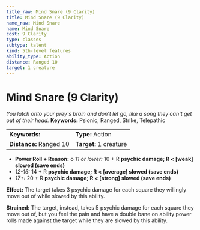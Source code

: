 ```yaml
---
title_raw: Mind Snare (9 Clarity)
title: Mind Snare (9 Clarity)
name_raw: Mind Snare
name: Mind Snare
cost: 9 Clarity
type: classes
subtype: talent
kind: 5th-level features
ability_type: Action
distance: Ranged 10
target: 1 creature
---
```


# Mind Snare (9 Clarity)

*You latch onto your prey's brain and don't let go, like a song they can't get out of their head.* **Keywords:** Psionic, Ranged, Strike, Telepathic

|                         |                        |
| :---------------------- | :--------------------- |
| **Keywords:**           | **Type:** Action       |
| **Distance:** Ranged 10 | **Target:** 1 creature |

- **Power Roll + Reason:** o *11 or lower:* 10 + R **psychic damage; R \< \[weak\] slowed (save ends)**
- *12-16:* 14 + R **psychic damage; R \< \[average\] slowed (save ends)**
- *17+:* 20 + R **psychic damage; R \< \[strong\] slowed (save ends)**

**Effect:** The target takes 3 psychic damage for each square they willingly move out of while slowed by this ability.

**Strained:** The target, instead, takes 5 psychic damage for each square they move out of, but you feel the pain and have a double bane on ability power rolls made against the target while they are slowed by this ability.
